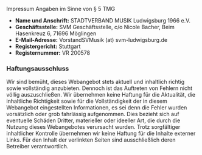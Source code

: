 Impressum Angaben im Sinne von § 5 TMG

- __Name und Anschrift:__ STADTVERBAND MUSIK  Ludwigsburg 1966 e.V.
- __Geschäftsstelle:__ SVM Geschäftsstelle, c/o Nicole Bacher, Beim Hasenkreuz 6, 71696 Möglingen
- __E-Mail-Adresse:__ <script language='javascript' type='text/javascript'><!--
                      //
                      x = '&#64;';
                      eml = '&#86;&#111;&#114;&#115;&#116;&#97;&#110;&#100;&#83;&#86;&#77;&#117;&#115;&#105;&#107;' + x + '&#115;&#118;&#109;&#45;&#108;&#117;&#100;&#119;&#105;&#103;&#115;&#98;&#117;&#114;&#103;&#46;&#100;&#101;';
                      msg = '&#86;&#111;&#114;&#115;&#116;&#97;&#110;&#100;&#83;&#86;&#77;&#117;&#115;&#105;&#107;' + x + '&#115;&#118;&#109;&#45;&#108;&#117;&#100;&#119;&#105;&#103;&#115;&#98;&#117;&#114;&#103;&#46;&#100;&#101;';
                      out = '<a href="mailto:' + eml + '">' + msg + '</a>';
                      document.write(out);
                      // -->
                      </script>
                      <noscript>
                      &#86;&#111;&#114;&#115;&#116;&#97;&#110;&#100;&#83;&#86;&#77;&#117;&#115;&#105;&#107; (at) &#115;&#118;&#109;&#45;&#108;&#117;&#100;&#119;&#105;&#103;&#115;&#98;&#117;&#114;&#103;&#46;&#100;&#101; 
                      </noscript>
 - __Registergericht:__ Stuttgart
- __Registernummer:__ VR 200578


### Haftungsausschluss
Wir sind bemüht, dieses Webangebot stets aktuell und inhaltlich richtig sowie vollständig 
anzubieten. Dennoch ist das Auftreten von Fehlern   nicht völlig auszuschließen. 
Wir übernehmen keine Haftung für die Aktualität, die inhaltliche Richtigkeit sowie 
für die Vollständigkeit der in diesem Webangebot eingestellten Informationen, 
es sei denn die Fehler wurden vorsätzlich oder grob fahrlässig aufgenommen.
Dies bezieht sich auf eventuelle Schäden Dritter, materieller oder ideeller Art, 
die durch die Nutzung dieses Webangebotes verursacht wurden.
Trotz sorgfältiger inhaltlicher Kontrolle übernehmen wir keine Haftung für die Inhalte 
externer Links.
Für den Inhalt der verlinkten Seiten sind ausschließlich deren Betreiber verantwortlich. 

